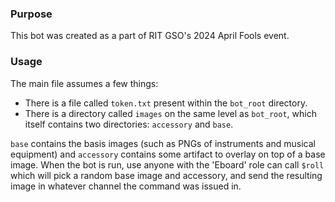 ### Purpose
This bot was created as a part of RIT GSO's 2024 April Fools event. 

### Usage
The main file assumes a few things:
- There is a file called `token.txt` present within the `bot_root` directory.
- There is a directory called `images` on the same level as `bot_root`, which itself contains two directories: `accessory` and `base`.

`base` contains the basis images (such as PNGs of instruments and musical equipment) and `accessory` contains some artifact to overlay on top of a base image.
When the bot is run, use anyone with the 'Eboard' role can call `$roll` which will pick a random base image and accessory, and send the resulting image in whatever channel the command was issued in.